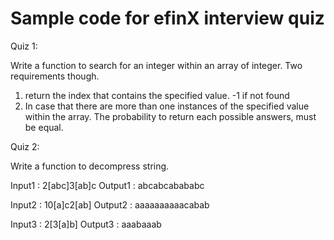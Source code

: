 # Sample code for efinX interview quiz 

Quiz 1:

Write a function to search for an integer within an array of integer. Two requirements though.
1. return the index that contains the specified value. -1 if not found
2. In case that there are more than one instances of the specified value within the array. The probability to return each possible answers, must be equal.
  
Quiz 2:

Write a function to decompress string.

Input1 : 2[abc]3[ab]c
Output1 : abcabcabababc

Input2 : 10[a]c2[ab]
Output2 : aaaaaaaaaacabab

Input3 : 2[3[a]b]
Output3 : aaabaaab
